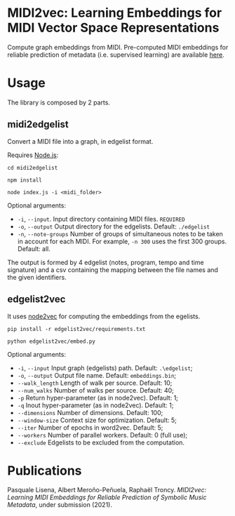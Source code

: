 MIDI2vec: Learning Embeddings for MIDI Vector Space Representations
===================================================================

Compute graph embeddings from MIDI. Pre-computed MIDI embeddings for reliable prediction of metadata (i.e. supervised learning) are available [here](https://github.com/pasqLisena/midi-embs).


# Usage

The library is composed by 2 parts.

## midi2edgelist

Convert a MIDI file into a graph, in edgelist format.

Requires [Node.js](https://nodejs.org/en/):


    cd midi2edgelist

    npm install

    node index.js -i <midi_folder>

Optional arguments:
 
- `-i`, `--input`.  Input directory containing MIDI files. `REQUIRED`
- `-o`, `--output` Output directory for the edgelists. Default: `./edgelist`
- `-n`, `--note-groups` Number of groups of simultaneous notes to be taken in account for each MIDI. For example, `-n 300` uses the first 300 groups. Default: all.

The output is formed by 4 edgelist (notes, program, tempo and time signature) and a csv containing the mapping between the file names and the given identifiers.

## edgelist2vec

It uses [node2vec](https://cs.stanford.edu/people/jure/pubs/node2vec-kdd16.pdf) for computing the embeddings from the egelists.

    pip install -r edgelist2vec/requirements.txt

    python edgelist2vec/embed.py
    
Optional arguments:

- `-i`, `--input` Input graph (edgelists) path. Default: `.\edgelist`;
- `-o`, `--output` Output file name. Default: `embeddings.bin`;
- `--walk_length` Length of walk per source. Default: 10;
- `--num_walks` Number of walks per source. Default: 40;
- `-p` Return hyper-parameter (as in node2vec). Default: 1;
- `-q` Inout hyper-parameter (as in node2vec). Default: 1;
- `--dimensions` Number of dimensions. Default: 100;
- `--window-size` Context size for optimization. Default: 5;
- `--iter` Number of epochs in word2vec. Default: 5;
- `--workers` Number of parallel workers. Default: 0 (full use);
- `--exclude` Edgelists to be excluded from the computation.


# Publications

Pasquale Lisena, Albert Meroño-Peñuela, Raphaël Troncy. *MIDI2vec: Learning MIDI Embeddings for
Reliable Prediction of Symbolic Music Metadata*, under submission (2021).
